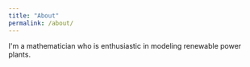 ```yaml
---
title: "About"
permalink: /about/
---
```


I'm a mathematician who is enthusiastic in modeling renewable power plants.
